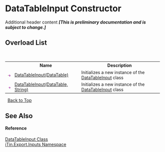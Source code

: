 # DataTableInput Constructor 
Additional header content _**\[This is preliminary documentation and is subject to change.\]**_


## Overload List
&nbsp;<table><tr><th></th><th>Name</th><th>Description</th></tr><tr><td>![Public method](media/pubmethod.gif "Public method")</td><td><a href="ff4a3979-16b3-cc26-2b26-279dde82c27b">DataTableInput(DataTable)</a></td><td>
Initializes a new instance of the <a href="408c03f7-a20b-08bf-50d8-e023c9efc7e3">DataTableInput</a> class</td></tr><tr><td>![Public method](media/pubmethod.gif "Public method")</td><td><a href="888f8372-c5c5-280a-34ea-0cf41ea2c7b4">DataTableInput(DataTable, String)</a></td><td>
Initializes a new instance of the <a href="408c03f7-a20b-08bf-50d8-e023c9efc7e3">DataTableInput</a> class</td></tr></table>&nbsp;
<a href="#datatableinput-constructor">Back to Top</a>

## See Also


#### Reference
<a href="408c03f7-a20b-08bf-50d8-e023c9efc7e3">DataTableInput Class</a><br /><a href="c36d3103-5606-5c0e-da92-1e44dc961692">iTin.Export.Inputs Namespace</a><br />